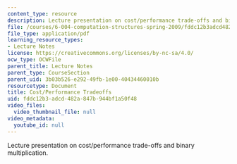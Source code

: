 ```yaml
---
content_type: resource
description: Lecture presentation on cost/performance trade-offs and binary multiplication.
file: /courses/6-004-computation-structures-spring-2009/fddc12b3adcd482a847b944bf1a50f48_MIT6_004s09_lec09.pdf
file_type: application/pdf
learning_resource_types:
- Lecture Notes
license: https://creativecommons.org/licenses/by-nc-sa/4.0/
ocw_type: OCWFile
parent_title: Lecture Notes
parent_type: CourseSection
parent_uid: 3b03b526-e292-49fb-1e00-40434460010b
resourcetype: Document
title: Cost/Performance Tradeoffs
uid: fddc12b3-adcd-482a-847b-944bf1a50f48
video_files:
  video_thumbnail_file: null
video_metadata:
  youtube_id: null
---
```

Lecture presentation on cost/performance trade-offs and binary multiplication.